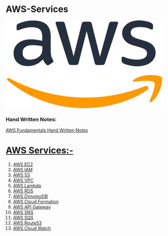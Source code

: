 # AWS-Services
<img src="https://github.com/vaibhavkapase1302/AWS-Services/blob/main/AWS%20Logo.png" width="600" height="280" alt="AWS lOGO">

### Hand Written Notes:
<a href="https://github.com/vaibhavkapase1302/AWS-Services/blob/main/AWS%20Fundamentals.pdf">AWS Fundamentals Hand Written Notes

# AWS Services:-
1. <a href="https://github.com/vaibhavkapase1302/AWS-Services/tree/main/EC2%20Section">  AWS EC2
2. <a href="https://github.com/vaibhavkapase1302/AWS-Services/tree/main/IAM%20Section">  AWS IAM
3. <a href="https://github.com/vaibhavkapase1302/AWS-Services/tree/main/S3%20Section">  AWS S3
4. <a href="https://github.com/vaibhavkapase1302/AWS-Services/tree/main/VPC">  AWS VPC
5. <a href="https://github.com/vaibhavkapase1302/AWS-Services/tree/main/AWS-Lambda">  AWS Lambda
6. <a href="https://github.com/vaibhavkapase1302/AWS-Services/tree/main/RDS">  AWS RDS
7. <a href="https://github.com/vaibhavkapase1302/AWS-Services/tree/main/DynomoDB">  AWS DynomoDB
8. <a href="https://github.com/vaibhavkapase1302/AWS-Services/tree/main/CloudFormation">  AWS Cloud Formation
9. <a href="https://github.com/vaibhavkapase1302/AWS-Services/tree/main/API%20Gateway">  AWS API Gateway
10. <a href="https://github.com/vaibhavkapase1302/AWS-Services/tree/main/SNS">  AWS SNS
11. <a href="https://github.com/vaibhavkapase1302/AWS-Services/tree/main/AWS%20SQS">  AWS SQS
12. <a href="https://github.com/vaibhavkapase1302/AWS-Services/tree/main/Route%2053">  AWS Route53
13. <a href="https://github.com/vaibhavkapase1302/AWS-Services/tree/main/AWS%20CloudWatch">  AWS Cloud Watch

